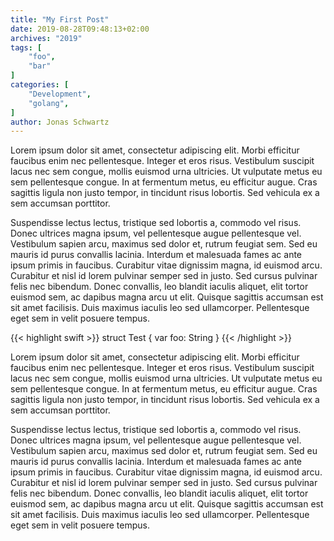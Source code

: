 ```yaml
---
title: "My First Post"
date: 2019-08-28T09:48:13+02:00
archives: "2019"
tags: [
    "foo",
    "bar"
]
categories: [
    "Development",
    "golang",
]
author: Jonas Schwartz
---
```


Lorem ipsum dolor sit amet, consectetur adipiscing elit. Morbi efficitur faucibus enim nec pellentesque. Integer et eros risus. Vestibulum suscipit lacus nec sem congue, mollis euismod urna ultricies. Ut vulputate metus eu sem pellentesque congue. In at fermentum metus, eu efficitur augue. Cras sagittis ligula non justo tempor, in tincidunt risus lobortis. Sed vehicula ex a sem accumsan porttitor.

Suspendisse lectus lectus, tristique sed lobortis a, commodo vel risus. Donec ultrices magna ipsum, vel pellentesque augue pellentesque vel. Vestibulum sapien arcu, maximus sed dolor et, rutrum feugiat sem. Sed eu mauris id purus convallis lacinia. Interdum et malesuada fames ac ante ipsum primis in faucibus. Curabitur vitae dignissim magna, id euismod arcu. Curabitur et nisl id lorem pulvinar semper sed in justo. Sed cursus pulvinar felis nec bibendum. Donec convallis, leo blandit iaculis aliquet, elit tortor euismod sem, ac dapibus magna arcu ut elit. Quisque sagittis accumsan est sit amet facilisis. Duis maximus iaculis leo sed ullamcorper. Pellentesque eget sem in velit posuere tempus.

{{< highlight swift >}}
struct Test {
    var foo: String
}
{{< /highlight >}}

Lorem ipsum dolor sit amet, consectetur adipiscing elit. Morbi efficitur faucibus enim nec pellentesque. Integer et eros risus. Vestibulum suscipit lacus nec sem congue, mollis euismod urna ultricies. Ut vulputate metus eu sem pellentesque congue. In at fermentum metus, eu efficitur augue. Cras sagittis ligula non justo tempor, in tincidunt risus lobortis. Sed vehicula ex a sem accumsan porttitor.

Suspendisse lectus lectus, tristique sed lobortis a, commodo vel risus. Donec ultrices magna ipsum, vel pellentesque augue pellentesque vel. Vestibulum sapien arcu, maximus sed dolor et, rutrum feugiat sem. Sed eu mauris id purus convallis lacinia. Interdum et malesuada fames ac ante ipsum primis in faucibus. Curabitur vitae dignissim magna, id euismod arcu. Curabitur et nisl id lorem pulvinar semper sed in justo. Sed cursus pulvinar felis nec bibendum. Donec convallis, leo blandit iaculis aliquet, elit tortor euismod sem, ac dapibus magna arcu ut elit. Quisque sagittis accumsan est sit amet facilisis. Duis maximus iaculis leo sed ullamcorper. Pellentesque eget sem in velit posuere tempus.